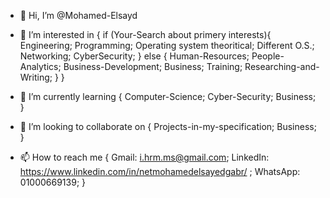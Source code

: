 - 👋 Hi, I’m @Mohamed-Elsayd
- 👀 I’m interested in {
          if (Your-Search about primery interests){
              Engineering;
              Programming;
              Operating system theoritical;
              Different O.S.;
              Networking;
              CyberSecurity;
          }
          else {
          Human-Resources;
          People-Analytics;
          Business-Development;
          Business;
          Training;
          Researching-and-Writing;
          }
}
          
- 🌱 I’m currently learning {
          Computer-Science;
          Cyber-Security;
          Business;
}

- 💞️ I’m looking to collaborate on {
          Projects-in-my-specification;
          Business;
}

- 📫 How to reach me {
          Gmail: i.hrm.ms@gmail.com;
          LinkedIn: https://www.linkedin.com/in/netmohamedelsayedgabr/ ;
          WhatsApp: 01000669139;
}

<!---
Mohamed-Elsayd/Mohamed-Elsayd is a ✨ special ✨ repository because its `README.md` (this file) appears on your GitHub profile.
You can click the Preview link to take a look at your changes.
--->
